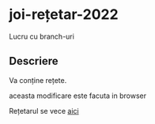 # joi-rețetar-2022
Lucru cu branch-uri

## Descriere

Va conține rețete.

aceasta modificare este facuta in browser

Rețetarul se vece [aici](./re%C8%9Betar.md)
